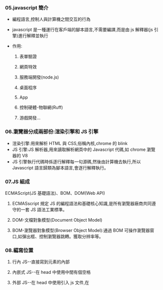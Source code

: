 ### 05.javascript 簡介

- 編程語言,控制人與計算機之間交互的行為

- javascript 是一種運行在客戶端的腳本語言,不需要編譯,而是由 js 解釋器(js 引擎)進行解釋並執行

- 作用:

  1. 表單驗證

  2. 網頁特效

  3. 服務端開發(node.js)

  4. 桌面程序

  5. App

  6. 控制硬體-物聯網(Ruff)

  7. 游戲開發...

### 06.瀏覽器分成兩部份:渲染引擎和 JS 引擎

- 渲染引擎:用來解析 HTML 與 CSS,俗稱內核,chrome 的 blink
- JS 引擎:JS 解析器,用來讀取解析網頁中的 Javascript 代碼,如 chrome 瀏覽器的 V8
- JS 引擎執行代碼時係逐行解釋每一句源碼,然後由計算機去執行,所以 Javascript 語言歸類為腳本語言,會逐行解釋執行。

### 07.JS 組成

ECMAScript(JS 基礎語法)、BOM、DOM(Web API)

1. ECMASscript 規定 JS 的編程語法和基礎核心知識,是所有瀏覽器廠商共同遵守的一套 JS 語法工業標準。

2. DOM-文檔對象模型(Document Object Model)

3. BOM-瀏覽器對象模型(Browser Object Model):通過 BOM 可操作瀏覽器窗口,如彈出框、控制瀏覽器跳轉。獲取分辨率等。

### 08.編寫位置

1. 行內 JS--直接寫到元素的內部
2. 內嵌式 JS--在 head 中使用<script></script>中間有個空格

3. 外部 JS--在 head 中使用<script src="demo.js"></script>引入 js 文件,在<script>之間不可再寫代碼

### 09.注釋

    //單行注釋  ctrl+/
    /* 多行注釋 */   ctrl+shift+/

### 10.輸入輸出框

- `prompt('請輸入1-10數字')` ->輸入框
- `console.log()` ->輸出到控制台
- `alert()` ->彈出框

### 12.變量

- 變量用於存放數據的容器,通常通過變量名來獲取數據,甚至數據可以修改,本質上是程序在內存中開闢一塊用來存放數據的空間

- 使用步驟:

  1. 使用`var`聲明變量 var 變量名 ->在內存中開闢一個空間

  2. 賦值 `name=10;`

- 變量初始化:聲明變量同時賦值 `var myName=10;`

### 16.變量語法擴展

1. 更新變量:一個變量被重新賦值後,它原有的值就會被覆蓋掉,變量值會以最後一個賦值為準

2. 同時聲明多個變量:每個變量之間以逗號隔開 var age=18,myname='coca';

3. 只聲明不賦值:結果為 undefined(未定義)

4. 未聲明且不賦值:結果是報錯

5. 不聲明直接賦值:成為全局變量

### 17.變量命名規範

1. 區分大小寫,不可以數字開頭,不可使用關鍵字或保留字

2. 變量名可見名思義,以駝峰命名法開頭小寫後面單詞的首字母大寫

3. 可使用英文字母,數字、下劃線、美元符$

### 18.交換變量值

    利用空的臨時變量(temp)

### 21.數據類型簡介

- js 是一種弱類型語言,意味著不用提前聲明變量的類型,在程序運行過程中,根據等號右邊的值的類型來確認。
- js 屬於動態語言,變量的數據類型是可以變化的,相同的變量可作不同類型的轉換,以最後一個賦值為主。

### 22.數據類型分類

- 基本數據類型:Number、Boolean、String、Null、Underfined
- 複合數據類型:Object
- 八進制 --> 0~7
- 十六進制 -->0~9 a~f 0x
- 數字型的最大值 Number.MAX\*VALUE
- 數字型的最小值 Number.MIN_VALUE
- 無窮大 -->Infinity
- 無窮小 -->-Infinity
- NAN -->非數字

### 23.isNaN()

- 通常用來驗證用戶輸入值是否為數字型
- isNaN()-->用來判斷值是否為非數字
  true:是非數字
  false:是數字

### 24.字符串 String

- 加單引號或雙引號者,嵌套時外雙內單
- 轉義字符 用\開頭 ex-->\n:換行 \\:斜摃\ \b:空格 \t:tab 縮進

### 26.字符串長度與拼接

- 檢查並獲取字符串長度時,使用 length 屬性
  `ex: var str='my name is andy';`
  `console.log(str.length); //15`
- 字符串拼接:使用+進行拼接,字符串+任何類型=拼接之後的新字符串,任何數據類型與字符串相加時為字符串拼接
- "+"號口訣:數值相加,字符相連
- 變量和字符串相連的口訣-->引引加加

### 29.布林 Boolean 型

- 有兩個值:true(真)和 false(假)
- true 参與加法運算時當 1 來看、false 参與加法運算當 0 來看
- 如果一個變量聲明未赋值,就是 undefined 未定義數據類型, undefined 和數字相加,最後的结果是 NaN
- null 空值

### 30.獲取數據類型

- 使用 typeof 檢查數據類型 `console.log(typeof null) //object`
- 使用 prompt()取出來的值是字符串類型,如要數值運算時需執行數據類型轉換

### 31.字面量(常量、常數)

字面量:固定值的表示法

- 數字字面量:8,9,10
- 字符串字面量:'程序員','前端'
- 布林字面量:true、false

### 32.數據類型轉換:將一種數據類型的變量轉換成另一種數據類型,方便後續操作使用

- 轉成字符串類型

  1. toString()-->變量.toString()

  2. String()-->函數 String(變量)

  3. 加號拼接字符串-->變量+''(空字符串)-->隱式轉換

- 轉成數值類型

  1. parseInt(變量) (函數)-->將 string 類型轉成整數數值類型(取整,不會四捨五入進位,由左往右取,遇非數值時就停止)

  2. parseFloat(string) (函數)-->將 string 類型轉成整數或浮點數數值類型(取整或取小數點)

  3. Number(變量)強制類型轉換 (函數)-->將 string 類型轉成數值類型

  4. js 隠式轉換(- \* /)-->利用運算式進行隠式轉換為數值 (-0 \_1 /1)

  - `console.log('12' - 0); // 12`
  - `console.log('123' - '120');`
  - `console.log('123' * 1);`

- 轉成 Boolean()
  使用 Boolean()函數,'' 0 NaN null undefind -->均轉成 false 其餘值均轉成 true

### 38.解釋型語言與編譯型語言

Java 為編譯型語言,會整個編譯後產生新的文件;Javascript 為解釋型語言,逐行解釋並立即執行

### 42.運算符(操作符):用來實現賦值、比較和執行算運算等功能的符號

- 包括算術 比較 邏輯 賦值 遞增(減)
- 不要直接使用浮點數作為比較判斷是否相等-->浮點數會有精確度問題
- 整除-->使用%取餘

### 43-47.表逹式與返回值

- 表逹式:由數字,運算符,變量等組成的式子
- 返回值:將右邉表逹式運算結果返回給左邉的變量,所有表逹式均會有一個結果返回給我們,稱之為返回值

### 44.遞增遞減

- ++變量-->前置自增(先自增,後返回值)
- 變量++-->後置自增(先返回原值,後自增)
- 前置自增和後置自增如果單獨使用時,效果相同

### 48.比較(關係)運算符

- 會返回布林值(true false)
  - '='賦值,將右邊給左邊
  - '=='判斷是否相等-->會轉換類型,只要求值是否相等
  - '==='全等-->不會轉換類型,包含值和類型是否全都相同

### 49.邏輯運算符

- 也是會返回布林值(true false)
  &&'與'-->and-->找 false(只要為第一個表逹式返回值為 false 時即返回 false,如為 true 再進行第二個表逹式判斷)
  ||'或'-->or -->找 true (只要為第一個表逹式返回值為 true 時即返回 true,如為 false 再進行第二個表逹式判斷)
  ! '非'-->not-->取反

### 51.52.短路運算(邏輯中斷)

- 從左到右判斷,邏輯中斷會影響程序運行結果
  1. && 邏輯與(找 false):
     表逹式 1 && 表逹式 2
     如果表逹式 1 為 true,則返回表逹式 2
     如果表逹式 1 為 false,則返回表逹式 1(表逹式 2 不會再進行判斷)
  2. || 邏輯或(找 true):
     表逹式 1 || 表逹式 2
     如果表逹式 1 為 true,則返回表逹式 1(表逹式 2 不會再進行判斷)
     如果表逹式 1 為 false,則返回表逹式 2

### 53.賦值運算符

- num++ -->num = num + 1 後自增 1
- num += 2 -->num = num + 2 每次自増 2
- num += 5 -->num = num + 5 每次自増 5
- num \= 3 -->num = num \ 3

### 54.運算符優先級

- () -> 一元運算符 -> 算術 -> 關係 -> 相等 -> 邏輯 -> 賦值 -> 逗號
- 一元運算符中的邏輯非優先級很高
- 邏輯與比邏輯或的優先級高

### 55.流程控制:控制代碼按照什麼結構順序執行

- 三種-順序結構、分支結構、循環結構
  1. 順序結構:程序會按照代碼的先後順序,依次執行。

  2. 分支結構:由上到下執行代碼過程中,根據不同的條件,執行不同的路徑代碼,而得到不同的結果。

  3. if 語句,switch 語句-->根據不同的條件,執行不同的路徑代碼(執行代碼多選一的過程),從而得到不同的結果

     ```javascript
     if (條件表逹式){
     執行語句
     }
     // 條件為 true-->執行語句 條件為 false-->不執行語句,並跳出 if 執行後面的代碼
     ```

### 59.if else 語句雙分支(二選一)

```javascript
if (條件表逹式){
	執行語句 1
} else{
 	執行語句 2
}
// 如果條件表逹式為 true,則執行語句 1,如為 false 則執行語句 2,在這個雙分支語句最終只能有一個語句被執行
```



### 60.潤年與平年判斷

能被 4 整除且不能整除 100 者為潤年,或能被 400 整除的就是潤年

```javascript
var year =prompt('請輸入判斷年份');
if (year % 4 == 0 && year % 100 != 0 || year % 400 == 0){
alert('你輸入的年份是潤年');
} else{
alert('你輸入的年份是平年');
}
```

### 61.if else if(多分支語句)(多選 1)

多分支語句,就是利用多個條件來選擇不同的語句執行,為多選 1 的過程

```javascript
if (條件表逹式 1){
	執行語句 1
}else if(條件表逹式 2) {
	執行語句 2
}else if(條件表逹式 3) {
	執行語句 3
....
}else{
	執行語句 n
}
```



1. 如果條件表逹式 1 成立則執行語句 1,執行完畢後退出整個 if 分支語句 2.如果條件表逹式 1 不成立時,則判斷條件表逹式 

2. 滿足則執行語句 2,以此類推 3.如果所有條件均不滿足都不成立時,則執行 else 內的語句
3. < 注意 > 
   1. 多分支語句是多選 1,最後只能有一個語句被執行
   2. else if 內的條件理論上可以任意多個的
   3. else if 中間有個空格 4.最後使用 else 結束

### 63.三元表逹式(二選一)

- 語法結構:  
  `條件表逹式 ? 表逹式1 : 表逹式2`
- 如果條件表逹式成立時,則返回表逹式 1 的值,否則返回表逹式 2 的值,意即為二選一的 if else 簡寫版
  最後將返回值賦值給一個變量即可。

### 64.數字補 0 案例

如果用戶輸入的數字小於 10,則在前面補 0,如果大於 10,則不補 0

`var time = prompt('用戶輸入的 0-59 數字:');`
`var result = time<10 ? '0'+time : time;`

### 65.66.switch 語句(匹配選項)也是多分支語句,可實現多選 1 效果

- 針對變量設置一系列的特定值選項時使用 switch 語句實現多選一,switch(轉換、開關) case(選項),主要利用表逹式的值和 case 後的值相匹配,如匹配成立,就執行 case 的語句,如果未匹配上,則繼續下面的 case 的值匹配,如果都没有匹配上則執行 default 內的語句

- 語法結構:
  
- ```
  switch(表逹式){
  	case 值 1:
  		執行語句 1;
  		break; //退出語句
  	case 值 2:
  		執行語句 2;
  		break;
  	...
  	default:
  	最後的語句;  
   }
```
  
- 注意事項

  1. 通常表達式為一變量

  - 2.表逹式的值和`case`後面的值相匹配時,要求需全等(===),包含值和類型均需一致,如果都没匹配上,則執行 `default`後面的語句
  - 3.如果`case`後面未加`break`,則不會退出`switch`,會繼續下一個`case`

### 68.if else if 與 switch 區別(多選一)

1. 一般情況下,兩個語句可相互替換使用。
2. 確定值(固定值)時使用 switch;而用於判斷或範圍值較大時使用 if else if 語句。
3. switch 語句進行條件判斷後直接執行到程序的條件語句,效率較高,if else if 語句則有幾個條件,就得判斷多少次,效率較低。
4. 分支較少時,使用 if else 的執行效率較 switch 高一些。
5. 分支較多時,switch 語句的執行效率比較高,且結構更清晰。

### 69.循環語句 -區分為三個

1. for 循環
2. while 循環
3. do while 循環

### 70.循環的目的:可以重覆執行某些語句

    在程序中,一組被重復執行的語句稱為循環體,能否繼續重復執行,取決於循環的終止條件,由循環體及循環的終止條件組成的語句,稱為循環語句。

### 71.循環語句(包含循環體(重覆執行的語句)及終止條件)

- for 循環用來重復執行某些代碼,通常與計數有關。
- 語法結構:
  for (初始化變量;條件表逹式;操作表逹式){
  循環體
  }
- 注意事項:
  1. 初始化變量就是用`var` 聲明一個變量,通常作為計數器使用,只會執行 1 次。
  2. 條件表逹式就是用來決定每次循環是否繼續執行(終止條件)。
  3. 操作表逹式是每次循環最後執行的代碼,通常用來更新計數器變量(遞增或遞減)(計數器更新)
     `for(var i = 0 ; i < 5 ; i++){ console.log('hello'); }`
- 執行過程:
  1. 首先執行計數器變量`var i=1`(初始化變量,只執行 1 次) i index
  2. 判斷 i 的值是否滿足`i<=100`條件,如果滿足條件,則執行循環體,不滿足條件則退出循環體
  3. 執行`i++`(自增)
  4. 第二輪接著執行判斷 i 的值是否滿足`i<=100`條件,如果滿足條件,則執行循環體,不滿足條件則退出循環體

### 73.斷點調試

F12-->source-->設置斷點-->更新-->F11 下一步

### 75.for 循環重覆執行不同的代碼,因為有計數器變量 i 存在,每次循環值 i 都會變化

### 81.雙重 for 循環

```javascript
for (外層初始化變量; 外層條件表逹式; 外層操作表逹式) {
  for (內層初始化變量; 內層條件表逹式; 內層操作表逹式) {
    執行語句;
  }
}
```

// 將內層循環當作是外層循環的執行語句 -外層循環循環一次,內層循環執行全部,外層循環控制行數,內層循環控制列數(\*個數)

### 86.for 循環小結

1.for 循環可重復執行某些相同代碼。

2.因為有計數器存在,for 循環可重復執行些許不同的代碼。

3.for 循環可重復執行某些操作,ex:累加操作。

4.雙重 for 循環,外層 for 循環執行循環一次,內層 for 循環執行全部

### 87.while

```javascript
初始化變量;
while (條件表逹式) {
  循環體;
  操作表逹式(更新計數器, 防止死循環);
}
```

當條件表逹式為 true 時執行循環體,否則退出循環
如無操作表逹式時,會使整個循環成為死循環

### 89.do while

do while 是 while 的變形,該循環會先執行一次循環體,然後再對條件表逹式進行判斷,如為 true 則
重復執行循環體,否則退出循環
初始化變量

```javascript
do {
  循環體;
  操作表逹式;
} while (條件表逹式);
```

do while 與 while 最大不同在於 do while 會先執行一次循環體再進行條件判斷,如果條件表達式結果為 true,則繼續執行循環體,否則退出循環體

### 91.循環小結

1.三者之間可相互替代使用

2.用來計次數與數字相關者,使用 for

3.較複雜的條件判斷時使用 while 或 do while

4.while 和 do while 執行順序不同,while 先判斷後執行,do...while 先執行一次循環體,再判斷條件

### 92.continue

continue 關鍵字,立即跳過本次循環(當前該次的循環),繼續執行剩餘次數的循環
EX:求 1-100 之間,除了能被 7 整除之外的整數和?

### 93.break

break 關鍵字用於立即退出整個循環,剩餘的循環不再執行

### 94.標識符命名規範

變量的名稱一般使用名詞,函數的名稱使用動詞

### 97.數組 array

- 1.定義:一組數據的集合,每個數據稱為元素,可存放任意數據類型的元素,將一組數據存儲在一個變量下的一種模式,相較以往一個變量
  只存一個值的情況,更廣泛應用。 2.創建數組:
  (1)使用 new 關鍵字創建數組:
  var 數組名 = new Array();-->創建一個空的數組
  var arr = new Array(2);-->表示創建一個長度為 2 的新數組,內含 2 個空的數組元素
  var arr = new Array(2,3);-->表示創建一個新數組,數組元素為 2,3
  (2)使用數組字面量創建數組:
  var 數組名 = [] 元素之間以,逗號隔開,元素可以是任意數據類型
  var arr=[1,2,3,4] 創建數組並賦值稱為數組的初始化

### 98.獲取數組元素

`格式: 數組名[索引號]`,索引號從 0 開始
透過數組元素的索引值(從 0 開始) ex:cosole.log(arr[0])獲取 arr 數組索引值為 0 的值,如無該索引值,則會返回 undefined。

### 99.遍歷數組

所謂遍歷就是把數組中的每個元素從頭到尾都訪問一遍,就是獲取數組中所有元素,方法--利用 for 循環:

```javascript
for (var i = 0; i < arr.length; i++) {
  console.log(arr[i]);
}
```

i 為計數器,當索引值使用,索引值從 0 開始,所以 i=0, 數組長度 length=最大索引值+1 ,所以 i< arr.length
arr[i]表示數組元素中第 i 個元素

### 100.數組長度 length

數組長度 arr.length 是數組的元素個數,可利用 arr.length 動態監測數組元素個數,arr[i]就是數組元素中第 i 個數組元素
數組索引號從 0 開始,最後一個元素的索引號是 arr.length-1

### 102.求數組中的最大值

1.先聲明一個保存最大元素的變量 max,默認最大值可以取數組中的第一個元素

2.遍歷數組,將數組中的每個元素與 max 作比較,如果數組元素大於 max,就把這個元素存放到 max,否則繼續下一輪比較

3.最後輸出 max 即可得到最大值

### 104.新增數組元素

1.透過修改 length 長度來實現數組擴展,如未賦值則為 undefined

2.透過修改數組索引值方式,如要向數組最後一個位置添加一個元素時,可使用--> 數組名[數組名.length]=值
特別注意:不可以直接給數組名賦值,否則會覆蓋掉原數組元素。

### 105.利用 for 循環追加數組元素

1.聲明一個空的數組 arr

2.利用 for 循環中的計數器 i 作為數組元素存入

3.因為數組的索引號是從 0 開始,因此計數器從 0 開始,但存入的數組元素要+1。

```javascript
var arr = [];
for (var i = 0; i < arr.length; i++) {
  arr[i] = i + 1; //不要直接給數組名直接賦值,否則會替換掉所有元素
}
```

### 106.篩選數組方法 1

1.先聲明一個新的數組 newArr 用來存放新的數據

2.遍歷原來的數組,並找出大於等於 10 的元素

3.將篩選出來的元素追加到新數組中,由於新數組的索引號從 0 開始可利用新的變量(j=0)將篩選出來的元素追加到新數組中

### 107.篩選數組方法 2

利用 newArr.length,由於 newArr 新數組的索引號從 0 開始,依次遞增,所以 newArr[newArr.length]=arr[i] 108.數組去重(簡易版)

```javascript
var arr = [2, 4, 0, 55, 33, 23, 0, 6];
var newArr = [];
for (var i = 0; i < arr.length; i++) {
  if (arr[i] != 0) {
    newArr[newArr.length] = arr[i];
  }
}
```

`console.log(newArr);`

### 109.翻轉數組:即是將數組元素的順序作一反過來存放

1.先聲明一個新數組 newArr

2.將舊數組中最後一個取出來(arr.length-1),賦值給新數組索引號為 0 的元素(newArr.length)

3.依次採取遞減方法獲取

```javascript
var arr = [2, 5, 6, 7, 44, 3, 9];
var newArr = [];
for (var i = arr.length - 1; i >= 0; i--) {
  newArr(newArr.length) = arr[i];
}
```

`console.log(newArr);`

### 110.數組排序(冒泡排序):

一次比較兩個元素,如果順序錯誤就將順序作一交換位置
交換位置時需利用一個臨時變量 111.冒泡排序:是一種排序算法,把一系列的數據按照一定的順序進行排序顯示(由大到小或由小到大)
作用原理:一次比較兩個元素,如果順序錯誤,就將他們的順序交換,依次比較完後再比較第二輪,第三輪...等
第一輪交換 4 次
第二輪交換 3 次
第三輪交換 2 次
第四輪交換 1 次
結論:外層 for 循環處理輪數(5 個數字共需交換 4 輪),內層 for 循環處理每輪交換的次數(就是數組長度-1),但次數是從 0 開始,所以`arr.length-i-1`

```javascript
var arr = [5, 4, 3, 2, 1];
for (var i = 0; i <= arr.length - 1; i++) {
  //外層循環管輪數
  for (var j = 0; j <= arr.length - i - 1; j++) {
    //內層循環管每輪交換的次數
    if (arr[j] > arr[j + 1]) {
      //先判斷前後兩個數據的大小,假如第一個數大於第二個數時,則兩個數的位置交換
      var temp = arr[j]; //交換位置先聲明一個臨時變量,且將大的數賦值給臨時變量
      arr[j] = arr[j + 1]; //第二個數賦值給第一個數
      arr[j + 1] = temp; //再將臨時變量賦值給第二個數
    }
  }
}
```

### 114.函數概念

JS 中的函數就是將一段可被重復調用執行的代碼塊封裝起來,日後僅需調用該函數即可,使用函數的目的就是讓大量代碼可重復使用

### 115 函數使用

兩大步驟:1.聲明函數 2.調用函數 1.聲明函數方法:
function 函數名(){
函數體
}
(1)使用 function 關鍵字聲明函數,全部小寫
(2)函數是為了做某件事情,函數名一般是動詞
(3)函數不調用自己不執行-->口訣 2.調用函數:函數名()
函數封裝就好像是快遞打包,將一些具有功能的代碼塊打包到函數中,方便日後執行

### 117 函數參數:實現函數執行重復不同的代碼

函數的參數可以有,也可以没有,個數不限 1.形參:形式上的參數,函數定義時傳遞的參數,類似聲明一個變量,準備接收實參傳過來的值(相當於賦值),可看做是不用聲明的變量 2.實參:實際的參數值,函數調用時把實際要參與計算或顯示的值傳遞給形參
function 函數名(形參 1,形參 2...){

    }
    調用函數時,函數名(實參1,實參2...)
    參數的作用:在函數內部某些值不固定時,可通過參數在調用函數時傳遞不同的值進去

### 118 求任意兩個數的和

function getSum1(num1,num2){
console.log(num1+num2);
}
getSum1(3,5);//8
求任意兩個數之間的和

### 119.函數參數個數匹配

- 1.實參個數>形參個數-->多餘部份會被省略
- 2.實參個數<形參個數-->形參可視為不用聲明的變量,如形參未賦值時結果是 undefined
  請注意形參個數=實參個數才對

### 120.函數返回值

function 函數名(){
return 需要返回的結果;
}
函數名()
(1)函數只是實現某種功能,最終的結果需要返回給函數的調用者,函數名(),而這是通過 return 來實現的
(2)函數只要遇到 return 時就會把後面的結果返回給函數的調用者,意即函數名()=return 後面的結果,我們可以將函數調用的執行結果賦值給一個變量保存起來,如需輸出,則僅需輸出該變量即可。
function getSum(num1,num2){
return num1+num2;
}
var result=getSum(10,20);
console.log(result); 121.利用函數求任意兩個數的最大值
function getMax(num1,num2){
if(num1>num2){
return num1;
}else {
return num2;
}
return num1>num2?num1:num2; //三元表逹式
}
console.log(getMax(3,5)); 122.利用函數求數組的最大值
function getArrMax(arr){
var max=arr[0];
for (var i=1;i<=arr.length;i++){
max=arr[i];
}
return max
}
var re=getArrMax([4,2,44,33,55,1,3]);
console.log(re); //實際開發中,經常使用一個變量來接收函數的返回結果,使用上會更簡單

### 123.使用 return 注意事項

1.return 是終止函數,所以 return 後面的代碼不會被執行
2.return 只能返回一個值,如有逗號隔開多個值時,只會返回最後一個值 3.如需多個值可考慮使用數組形式 4.函數如果有 return,則返回 return 後面的值,如果没有 return 時,則會返回 undefined

### 124break、continue、return 的區別

break:結東當前的循環體
continue:跳出本次循環,繼續執行下次循環
return:不僅可以退出循環,還可返回 return 後面的值,並退出整個函數

### 126.arguments 的使用

不確定有多少個參數傳遞時,可使用 arguments 來獲取,arguments 是當前函數的一個內置對象,所有函數中都內建了一個 arguments 對象,arguments 對象中存儲了傳遞所有實參。arguments 展示形式是一個偽數組(並不是真正意義上的數組),因此可遍歷,特點: 1.具有數組的 length 屬性 2.按照索引方式儲存數據 3.不具有真數組 push()、pop()等方法-->與一般數組不同之處 4.可以依數組方式遍歷 arguments 5.只有函數才有 arguments 對象,且每個函數都內建 arguments 對象,如此,可以不用刻意定義相對的形參來接收實參所傳遞過來的值
function fn(){
for (var i=0;i<arguments.length;i++){
console.log(arguments[i]);
}
}
fn(1,2,3,4,5,5);
127.arguments 的使用:利用函數求任意個數的最大值
function getMax(){
var max=arguments[0];
for (var i=1;i<arguments.length;i++){
if(arguments[i]>max){
max=arguments[i];
}
}
return max;
}
console.log(getMax(1,2,3));
console.log(getMax(14,52,3,2,54));
console.log(getMax(13,1,2,33,22,542,122)); 129.利用函數封裝方式對數組冒泡排序
function sort(arr){
for (var i=0;i<arr.length-1;i++){
for (var j=0;j<arr.lenth-i-1;j++){
if (arr[j]>arr[j+1]){
var temp=arr[j];
arr[j]=arr[j+1];
arr[j+1]=temp;
}
}
}
return arr;
}
var arr1=sort([1,3,5,7,8]);
console.log(arr1);
var arr2=sort([11,23,445,27,38,21,334]);
console.log(arr2); 130.利用函數封裝判斷是否是閏年,如果是閏年返回 true,如果是平年則返回 false
function isYear(year){
var flag = false;
if (year % 4 == 0 && year % 100 != 0 || year % 400 == 0){
flag = true;
}
return flag;
}
console.log(isYear(2000));
console.log(isYear(1999)); 131.函數可以調用另外一個函數
因為每個函數都是獨立的代碼塊,用於完成特殊任務,因此經常會用到函數相互調用情況

### 132.用戶輸入年份,輸出當前年份 2 月份的天數

如果是閏年,則 2 月份是 29 天,如果是平年,則 2 月份是 28 天

### 133.函數兩種聲明方式

- 1.函數聲明:function 函數名(){}-->利用 function 關鍵字自定義函數
- 2.函數表逹式:var 變量名=function(){}
  - a.使用匿名函數,並將其賦值給一個變量,裏面存的是值,而函數表逹式裏面存的昰函數
  - b.也可以傳遞參數。

### 135.作用域

就是代碼名字(變量)在某個範圍內起作用和效果,目的是為了提高程序邏輯的局部性,增強程序的可靠性,更重要的是減少命名衝突
JS 的作用域(ES6)之前:區分為兩種:全局作用域、局部作用域
全局作用域:指整個 script 標籤內或單獨的 JS 文件中(外部 JS 文件引用時)
局部作用域(函數作用域):指在函數內部使用,變量作用範圍只在函數內部起作用和有效果。

### 136.變量作用域

- 1.變量作用域:根據作用域的不同,區分為全局變量和局部變量
  (1)全局變量:在全局作用域下的變量,在全局中均可使用,但如果在函數內部,只有賦值,但未聲明的變量也會轉為全局變量
  (2)局部變量:在局部作用域下的變量,只能在函數內部使用,函數形參也可以視為局部變量
- 2.從執行效率來看全局變量和局部變量:
  (1)全局變量只有在瀏覽器關閉時才會銷毀,比較佔記憶體資源
  (2)局部變量則是當函數執行完畢就會銷毀,比較節省記憶體資源

### 137.JS 塊級作用域

ES6 才有塊級作用域,使用{}括起來的範圍,ES6 以前没有

### 138.作用域鏈

- 內部函數可以訪問外部函數的變量,採取的是鏈式查找方式來決定要取那個值,這種結構稱之為作用域鏈
- 函數內部可以使用外部函數的變量或全局變量,由內可以往外找(就近原則),但函數外部無法使用函數內部變量

### 141.預解析(變量提前聲明)

- JS 代碼是透過瀏覽器中的 JS 解析器(如 chrome v8 引擎)來執行,
- Js 解析器在解析 JS 代碼時分成兩步:預解析和依序執行代碼
  - 預解析:JS 引擎會把 JS 中所有的 var 和 function 提升到當前作用域的最前面
  - 代碼執行:按照代碼書寫順序從上往下執行
  - 預解析分為變量預解析(變量提升)和函數預解析(函數提升)
    - (1)變量提升就是把所有的變量聲明提升到當前作用域最前面,但不賦值
    - (2)函數提升就是把所有的函數聲明提升到當前作用域最前面,但不調用函數
  - 注意:以函數表逹式創建的函數無函數聲明提前功能,所以調用函數仍需寫在函數表逹式後面否則會報錯
    var a = b = c = 9;相當於 var a = 9; b = 9 ;c = 9;-->b 和 c 是未聲明變量,直接賦值,視為全局變量
    與集體聲明同時賦值不同:var a = 9,b = 9,c=9;以逗號隔開,var a=9; var b=9; var c=9;

### 144.JS 對象(object)

- 對象是一個具體的事物,在 JS 中對象是一組無序的相關屬性和方法的集合,由屬性和方法組成。
- 屬性:事件的特徵,在對象中用屬性來表示(常用名詞)--外表
- 方法:事件的行為,在對象中用方法來表示(常用動詞)--功能
- 保存一個值時,可使用變量,保存多個值時,可使用數組,但要保存一個人的完整信息?使用對象來保存表逹，結構更清晰更強大。

### 145.創建對象(object)的三種方式

- 利用字面量創建對象
- 利用 new Object 創建對象
- 利用構造函數創建對象
  - 1.對象字面量:使用{} var obj={}創建一個空對象; {}內包含表逹這個對象的屬性和方法
    var obj={
    name:'王大', //屬性
    age:18,
    sex:'男',  
     sayhello:function(){ //匿名函數-->方法
    console.log()
    }
    }
    _ (1)屬性或方法採用 屬性名:屬性值 方式表示
    _ (2)多個屬性或方法間使用逗號隔開 \* (3)方法時冒號後面跟著一個匿名函數
  - 2.使用對象
    - (1)調用對象的屬性: 對象名.屬性名 .理解為"的"
    - (2)另一種調用對象屬性: 對象名['屬性名']
    - (3)調用對象的方法: 對象名.方法名()-->注意要加上()

### 146.變量、屬性、函數、方法總結

- 1.變量和屬性的相同點:均是用來存儲數據的,不同點:
  - 變量:單獨聲明並賦值,使用時直接寫變量名,單獨存在
  - 屬性:在對象中不需聲明,使用時需使用 對象名.屬性
- 2.函數和方法相同點:均是用來實現某種功能,做某件事
  - 函數是單獨聲明單獨存在的,且調用時使用 函數名()
  - 方法(對象中的函數稱為方法,用來描述對象的行為和功能)則是在對象中,不需要聲明,調用時使用 對象名.方法()

### 147.使用 new 創建對象

var obj= new Object();創建一個空的對象 <--"O"要大寫
新增屬性和方法:
obj.name='王八';
obj.age=18;
obj.sayHi=function(){
函數體
};
(1)利用 等號= 賦值方式添加對象的屬性和方法
(2)每個屬性和方法以分號結束
(3)調用時使用對象名.屬性名或對象名['屬性名']或對象.方法名() 148.使用構造函數創建對象==
為什麼需要使用構造函數創建對象,因為前面兩種方式一次只能創建一個對象,其中如果有很多屬性和方法相同時
,只能使用複製,因此可使用函數的方法,將這些重複相同的代碼,封裝成構造函數,構造函數中封裝的是對象,就是
將對象中一些公共的屬性和方法抽取出來封裝到函數裏面 149.構造函數():是一種特殊的函數,主要用來初始化對象,也就是為對象成員變量賦予初始值,它總是與 new 運算符一起使用 1.聲明構造函數語法:
function 構造函數名(){ //首字母大寫
this.屬性 = 值;
this.方法 = function(){}
} 2.調用時:
new 構造函數名(); 3.規範:
(1)構造函數名首字母大寫
(2)構造函數不需要 return 就可以返回結果
(3)調用構造函數時需使用 new 關鍵字
(4)調用構造函數時同時創建一個新對象
(5)屬性和方法前面必須添加 this 151.構造函數和對象== 1.對象 ex:劉德華,"特指"其中的某一個具體的事物,..調用函數時返回時同時創建一個新對象 2.構造函數 ex:明星,是抽象了對象的公共部份,封裝到函數內,它"泛指"的是某一大類 3.利用構造函數創建對象的過程稱為對象的實例化
可以使用 instanceof 檢查一個對象是否是某一大類的實例,如果是則返回 true,否則返回 false
語法: 對象 instanceof 構造函數
注意:所有的對象均是 Object 的後代,所以任何對象和 Object 在 instanceof 檢查時都會返回 true 152.構造函數中 new 關鍵字==
new 關鍵字執行過程四步曲:
1.new 構造函數可在記憶體中創建一個空的對象 -->生了一個寶寶
2.this 就會指向剛創建的空對象 -->這個寶寶需是親生的 this 指向 3.執行構造函數裏面的代碼,給這個空對象添加屬性和方法-->教孩子讀書寫字(加屬性和方法) 4.返回這個新對象(所以構造函數裏面不需要 return) -->回報父母(返回新對象)
\*\*\*this 的使用情況:(尚硅谷) 1.當以函數形式調用時,this 是 window 2.當以方法的形式調用時,this 指向的是函數調用的對象 3.當以構造函數的形式調用時,this 就是新創建的對象(實例)
153 遍歷對象屬性==
for..in 語句:用於遍歷對象
for ( var 變量 in 對象){  
 console.log(變量) -->可遍歷屬性名
console.log(obj[變量])-->可遍歷屬性值,不用加引號
}
使用 for in 中的變量,通常使用 k 或 key
154 對象小結== 1.對象可以讓代碼結構更清晰 2.對象屬於複雜的數據類型 object 3.對象的本質就是一組無序的相關屬性和方法的集合 4.構造函數泛指某一大類,ex:蘋果,不管是紅色蘋果或是綠色蘋果,均統稱為蘋果 5.對象實例特指某一個具體的事物,可利用構造函數創建新的對象稱之為對象的實例化 6.使用 for...in 語句來遍歷對象的屬性進行循環操作

156.內建對象============================================================
JS 對象區分三種:自定義對象、內建對象(DOM)(前面兩種屬於 ECMAScript)、瀏覽器對象(BOM)-->JS 獨有 - 內建對象乃是 JS 語言自帶的一些對象,提供開發者直接使用,內含一些基本或常用的屬性和方法,可用來執行某些功能和效果
最大優點是幚助程序員快速開發,所以應存感恩的心學習。 157.查閱文檔 - MDN-查說明看功能,如何使用語法,是否需參數,返回值意義和類型,再透過 demo 進行測試一下

- Javascript 參考手冊
  158.Math 數學對象==
  不是構造函數,直接使用屬性和方法
  (1)PI(圓周率)屬性: console.log(Math.PI);
  (2)Math.max()求最大值方法: console.log(Math.max(1,3,9))
  (3)Math.round()方法:四捨五入,.5 較特殊,它往大值取,-1.5-->-1
  (4)Math.floor():向下取整,往最小的取值,無條件捨去
  (5)Math.ceil():向上取整,往最大的取值,無條件進位
  161.random()隨機數方法,不用加參數,隨機抽奬、隨機點名 1.返回一個隨機 0~1 的小數(0<=x<1),不用加參數 2.可以得到一個兩數之間的隨機整數,包括前後兩個數在內(公式參考 MDN)
  Math.floor(Math.random() \* (max - min + 1)) + min; 162.猜數字遊戲

  163.日期對象(Date)== 1.是一個構造函數,需使用 new 來調用並創建日期對象,未加參數時代表系統當前日期時間
  var date=new Date();
  console.log(date); 2.參數常用寫法:數字型 2019,8,8 或字符串型'2019-08-08 08:08:08'或者'2019/10/10'
  3.getMonth()月份部份必須加 1,getDay()星期則返回的是 0~6,0 表星期日,1 表星期一...可使用數組方式獲取 4.如要在時間前面補 0 的話可利用下列程序:
  h = h < 10 ? '0' + h : h; 12.獲取時間戳(總毫秒數),特性:值不會重複 1.總毫秒數是當前系統時間距離 1970 年 1 月 1 日所經歷的總毫秒數,數字不會重複 2.四種獲取方法:
  (1)valueOf():需先實例化
  (2)getTime():需先實例化
  (3)var date=+new Date()-->使用+new 常用,不加參數時返回當前時間的總毫秒數,加參數就是用戶輸入時間的總毫秒數
  (4)Date.now():H5 新增,獲取距離 1970.7.1 日的總毫秒數,可以不用實例化 14.倒數計時:輸入的時間減去現在的時間就是剩餘時間,利用時間戳來完成,再轉換為天.時.分.秒
  總毫秒數/1000=總秒數
  d = parseInt(總秒數/60/60/24);
  h = parseInt(總秒數/60/60%24);
  m = parseInt(總秒數/60%60);
  s = parseInt(總秒數%60);

數組對象== 16.檢測是否為數組
**1.instanceof 運算符,用來檢測對象的形態 ex: arr instanceof Array; obj instanceof Object;
2.Array.isArray(檢測值) H5 新增的方法,IE9 以上版本支持 17.添加數組元素==
**1.push(參數 1,參數 2...)在數組的末尾添加一個或多個數組新元素,並返回新數組長度
2.unshift(參數 1,參數 2...)在數組的開頭添加一個或多個數組新元素,並返回新數組長度 18.刪除數組元素==
\*\*1.pop()用於刪除數組最後一個元素,返回值為刪除那個元素,不用參數
2.shift()用於刪除數組開頭一個元素,返回值為刪除那個元素,不用參數 20.數組排序==
1.reverse()翻轉數組排序
2.sort()數組排序(冒泡排序)-->1,10,11,12,2,20,21 會先依個位數,十位數先排序,解決方法如下:
sort(function(a,b){
return a-b; //升序排列
return b-a; //降序排列
})
21 獲取數組元素索引==
1.indexOf(數組元素),從前面開始查找指定的元素並返回第一個元素的索引號,元素如有重覆時只返回第 1 個滿足條件的
索引號,如找不到該元素時返回-1
2.lastIndexOf(數組元素),從後面往前查找元素並返回元素的索引號,如找不到時返回-1
22 數組去重==
重要案例,加強練習
核心原理:遍歷舊數組,再以舊數組去查詢新數組,如果該元素在新數組不存在時,則添加,如果已存在時,則不添加。
檢查該元素在新數組中是否存在的方法就是利用 indexOf(數組元素),如果值等於-1 時表示不存在,則 push(),否則不添加
23 數組轉換為字符串==
1.toString():轉換後以逗號隔開
2.join('分隔符'):未加參數時,默認使用逗號隔開,可以使用其他符號隔開 ex:arr.join('-')或 arr.join('&')

字符串對象== 24.對象才有屬性和方法,引用(複雜)數據類型才有屬性和方法,基本數據類型為何有 length 屬性? -基本包裝類型:就是將基本數據類型包裝成為複雜數據類型
var str='coca';
console.log(str.length);//4  
 -->基本數據類型為何有 length 屬性?因為它們執行了下列程序
(1)把基本數據類型包裝為引用數據類型
var temp=new String('coca');
(2)把臨時變量的值賦值給 str
str=temp;
(3)銷毀這個臨時變量
temp=null;
JS 提供三個特殊的引用類型:String,Number,Boolean 25.字符串的不可變性==
因為字符串的不可變性,指的是裏面的值不可變,雖然看上去改變內容了,但其實是地址變了,內存中又新開闢了
一個內存空間,然後將新值放入,原來的字符串仍存在未消失,所以不要大量的拼接字符串 26.根據字符返回位置==
字符串所有的方法,都不會修改字符串本身(字符串是不可變的),操作完成會返回一個新的字符串
查詢字符串所在位置之索引值
**(1)indexOf('要查找的字符',[開始查找的索引值]) 起始位置是索引值,從起始位置往後查找
(2)lastIndexOf()從後面往前找 28.根據位置(索引值)返回字符==
**1.charAt(索引值):根據位置(索引值)返回字符,可用來遍歷字符串
2.str[index]:H5 新增的,獲取指定位置的字符
3.charCodeAt(index):會返回相應索引的字符 ASCII 值,目的:判斷用戶按下了那一個鍵 A:65 a:97 29.判斷一個字符串'abcoefsalkjldfajfglggrie'中出現次數最多的字符,並統計其字數
核心算法:利用 charAt()遍歷這個字符串
把每個字符存儲給對象,如果對象没有該屬性,就等於 1,如果已存在該屬性時,就+1
遍歷對象,得到最大值和該字符 31.字符串方法==
1.concat('字符串 1','字符串 2'...):用於連接兩個或多個字符串,作字符串拼接,實務上大多使用+
\*\*2.substr(截取的起始位置 start,截取長度 length):截取字符串 32.替換字符、轉換為數組==
1.replace('被替換的字符','替換為的字符'):它只會替換第一個字符
2.split('分隔符'):取決於字符串中以何種分隔符隔開,將字符串轉換為數組==>join()把數組轉換為字符串,

數據類型總結==
34 基本數據類型:在存儲時變量中存儲的是值本身,因此又稱為值類型,包含五種 Number、String、Boolean、undefined,null
複雜數據類型:在存儲時變量中存儲的是地址(引用),因此又稱為引用數據類型,Object、Array、Date 等 -基本數據類型存於棧內存,存放的是值, -複雜數據類型存於堆內存,首先在棧內存放地址(16 進制),然後這個地址指向堆內的數據
-null-->返回的是一個空對象 object -如變量打算存儲為對象,但暫時還没想好放啥,此時可先賦值為 null
整理===== - typeof value(變量) --> 檢查某個值(變量)的數據類型 -->返回值為 string number boolean - instanceof 語法: 對象 instanceof 構造函數 --> 檢查一個對象是否是某一大類的實例 -->返回值為 true 或 false
　 instanceof 運算符,用來檢測對象的形態 - indexOf 語法１:indexOf('要查找的字符',[開始查找的索引值])　——＞是一個方法：用來查找字符或數組
　　　　　　 語法２:indexOf(數組元素),從前面開始查找指定的元素並返回第一個元素的索引號

35 基本數據類型傳參==
函數的形參可視為一個變量,當把一個值類型變量作為參數傳給函數的形參時,其實是把變量在棧內存中的值複
製一份給形參,因此在方法內部對形參做任何修改,均不影響外部變量
function fn(a){
a++;
console.log(a); //11
}
var x =10;
fn(x);
console.log(x); //10
36 引用數據類型傳參==
函數的形參可視為一個變量,當我們把引用類型變量傳給形參時,其實是把變量在拡空間中保存的堆地址複製
一份傳給了形參,形參和實參保存的是同一個堆地址,所以操作的同一個對象
function Person(name){
this.name=name;
}
function f1(x){
console.log(x.name); //劉德華
x.name='張學友';
console.log(x.name); //張學友
}
var p=new Person('劉德華');
console.log(p.name); //劉德華  
 f1(p);
console.log(p.name); //張學友
